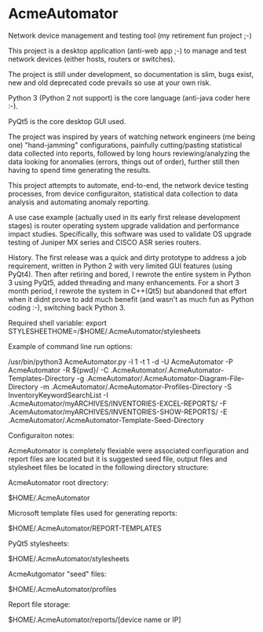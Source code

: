 # AcmeAutomator
Network device management and testing tool (my retirement fun project ;-)

This project is a desktop application (anti-web app ;-) to manage and test network devices (either hosts, routers or switches).

The project is still under development, so documentation is slim, bugs exist, new and old deprecated code prevails so use at your own risk.

Python 3 (Python 2 not support) is the core language (anti-java coder here :-).

PyQt5 is the core desktop GUI used.

The project was inspired by years of watching network engineers (me being one) "hand-jamming" configurations, painfully cutting/pasting statistical data collected into reports, followed by long hours reviewing/analyzing the data looking for anomalies (errors, things out of order), further still then having to spend time generating the results.

This project attempts to automate, end-to-end, the network device testing processes, from device configuraiton, statistical data collection to data analysis and automating anomaly reporting.

A use case example (actually used in its early first release development stages) is router operating system upgrade validation and performance impact studies.  Specifically, this software was used to validate OS upgrade testing of Juniper MX series and CISCO ASR series routers.

History.  The first release was a quick and dirty prototype to address a job requirement, written in Python 2 with very limited GUI features (using PyQt4).  Then after retiring and bored, I rewrote the entire system in Python 3 using PyQt5, added threading and many enhancements.  For a short 3 month period, I rewrote the system in C++(Qt5) but abandoned that effort when it didnt prove to add much benefit (and wasn't as much fun as Python coding :-), switching back Python 3.

Required shell variable:  export STYLESHEETHOME=/$HOME/.AcmeAutomator/stylesheets

Example of command line run options:

/usr/bin/python3 AcmeAutomator.py -l 1 -t 1 -d -U AcmeAutomator -P AcmeAutomator -R ${pwd}/ -C .AcmeAutomator/.AcmeAutomator-Templates-Directory -g .AcmeAutomator/.AcmeAutomator-Diagram-File-Directory -m .AcmeAutomator/.AcmeAutomator-Profiles-Directory -S InventoryKeywordSearchList -I .AcmeAutomator/myARCHIVES/INVENTORIES-EXCEL-REPORTS/ -F .AcemAutomator/myARCHIVES/INVENTORIES-SHOW-REPORTS/ -E .AcmeAutomator/.AcmeAutomator-Template-Seed-Directory

Configuraiton notes:

AcmeAutomator is completely flexiable were associated configuration and report files are located but it is suggested seed file, output files and stylesheet files be located in the following directory structure:

AcmeAutomator root directory:

$HOME/.AcmeAutomator

Microsoft template files used for generating reports:

$HOME/.AcmeAutomator/REPORT-TEMPLATES

PyQt5 stylesheets:

$HOME/.AcmeAutomator/stylesheets

AcmeAutgomator "seed" files:

$HOME/.AcmeAutomator/profiles

Report file storage:

$HOME/.AcmeAutomator/reports/[device name or IP]

